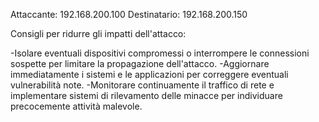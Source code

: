Attaccante: 192.168.200.100
Destinatario: 192.168.200.150

Consigli per ridurre gli impatti dell'attacco:

-Isolare eventuali dispositivi compromessi o interrompere le connessioni sospette per limitare la propagazione dell'attacco.
-Aggiornare immediatamente i sistemi e le applicazioni per correggere eventuali vulnerabilità note.
-Monitorare continuamente il traffico di rete e implementare sistemi di rilevamento delle minacce per individuare precocemente attività malevole.
